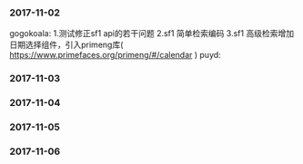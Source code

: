 ### 2017-11-02 ###
gogokoala:
1.测试修正sf1 api的若干问题
2.sf1 简单检索编码
3.sf1 高级检索增加日期选择组件，引入primeng库( https://www.primefaces.org/primeng/#/calendar )
puyd:

### 2017-11-03 ###

### 2017-11-04 ###

### 2017-11-05 ###

### 2017-11-06 ###
